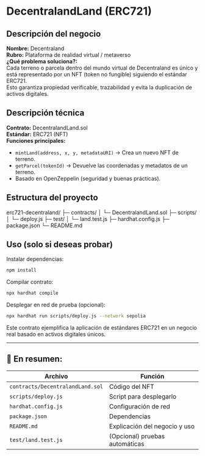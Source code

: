 # DecentralandLand (ERC721)

## Descripción del negocio
**Nombre:** Decentraland  
**Rubro:** Plataforma de realidad virtual / metaverso  
**¿Qué problema soluciona?:**  
Cada terreno o parcela dentro del mundo virtual de Decentraland es único y está representado por un NFT (token no fungible) siguiendo el estándar ERC721.  
Esto garantiza propiedad verificable, trazabilidad y evita la duplicación de activos digitales.

## Descripción técnica
**Contrato:** DecentralandLand.sol  
**Estándar:** ERC721 (NFT)  
**Funciones principales:**
- `mintLand(address, x, y, metadataURI)` → Crea un nuevo NFT de terreno.
- `getParcel(tokenId)` → Devuelve las coordenadas y metadatos de un terreno.
- Basado en OpenZeppelin (seguridad y buenas prácticas).

## Estructura del proyecto
erc721-decentraland/
├─ contracts/
│ └─ DecentralandLand.sol
├─ scripts/
│ └─ deploy.js
├─ test/
│ └─ land.test.js
├─ hardhat.config.js
├─ package.json
└─ README.md


## Uso (solo si deseas probar)
Instalar dependencias:  
```bash
npm install
```

Compilar contrato:

```bash
npx hardhat compile
```
Desplegar en red de prueba (opcional):

```bash
npx hardhat run scripts/deploy.js --network sepolia
```
Este contrato ejemplifica la aplicación de estándares ERC721 en un negocio real basado en activos digitales únicos.

---

## 🎯 En resumen:

| Archivo | Función |
|----------|----------|
| `contracts/DecentralandLand.sol` | Código del NFT |
| `scripts/deploy.js` | Script para desplegarlo |
| `hardhat.config.js` | Configuración de red |
| `package.json` | Dependencias |
| `README.md` | Explicación del negocio y uso |
| `test/land.test.js` | (Opcional) pruebas automáticas |